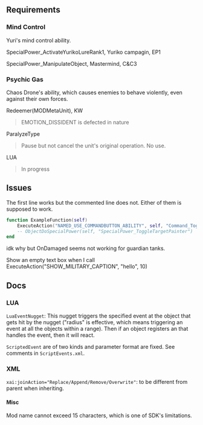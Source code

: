 ## Requirements

### Mind Control
Yuri's mind control ability.

SpecialPower_ActivateYurikoLureRank1, Yuriko campagin, EP1

SpecialPower_ManipulateObject, Mastermind, C&C3

### Psychic Gas
Chaos Drone's ability, which causes enemies to behave violently, even against their own forces. 

Redeemer(MODMetaUnit), KW
> EMOTION_DISSIDENT is defected in nature

ParalyzeType
> Pause but not cancel the unit's original operation. No use.

LUA
> In progress


## Issues

The first line works but the commented line does not. Either of them is supposed to work.
```lua
function ExampleFunction(self)
    ExecuteAction("NAMED_USE_COMMANDBUTTON_ABILITY", self, "Command_ToggleTargetPainter")
    -- ObjectDoSpecialPower(self, "SpecialPower_ToggleTargetPainter")
end
```

idk why but OnDamaged seems not working for guardian tanks.

Show an empty text box when I call ExecuteAction("SHOW_MILITARY_CAPTION", "hello", 10)


## Docs

### LUA

`LuaEventNugget`: This nugget triggers the specified event at the
object that gets hit by the nugget ("radius" is effective, which means
triggering an event at all the objects within a range). Then if an
object registers an <EvenList> that handles the event, then it will
react.

`ScriptedEvent` are of two kinds and parameter format are fixed. See
comments in `ScriptEvents.xml`.

### XML
`xai:joinAction="Replace/Append/Remove/Overwrite"`: to be different
from parent when inheriting.

#### Misc
Mod name cannot exceed 15 characters, which is one of SDK's
limitations.
